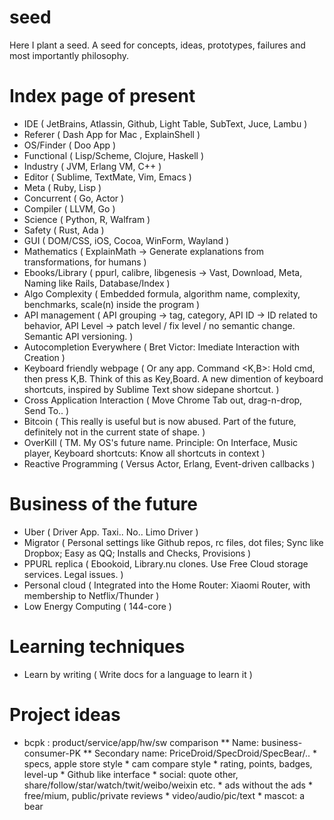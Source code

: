 seed
====

Here I plant a seed. A seed for concepts, ideas, prototypes, failures and most importantly philosophy.



Index page of present
=====================

- IDE ( JetBrains, Atlassin, Github, Light Table, SubText, Juce, Lambu )
- Referer ( Dash App for Mac , ExplainShell )
- OS/Finder ( Doo App )
- Functional ( Lisp/Scheme, Clojure, Haskell )
- Industry ( JVM, Erlang VM, C++ )
- Editor ( Sublime, TextMate, Vim, Emacs )
- Meta ( Ruby, Lisp )
- Concurrent ( Go, Actor )
- Compiler ( LLVM, Go )
- Science ( Python, R, Walfram )
- Safety ( Rust, Ada )
- GUI ( DOM/CSS, iOS, Cocoa, WinForm, Wayland )
- Mathematics ( ExplainMath -> Generate explanations from transformations, for humans )
- Ebooks/Library ( ppurl, calibre, libgenesis -> Vast, Download, Meta, Naming like Rails, Database/Index )
- Algo Complexity ( Embedded formula, algorithm name, complexity, benchmarks, scale(n) inside the program )
- API management ( API grouping -> tag, category, API ID -> ID related to behavior, API Level ->
patch level / fix level / no semantic change. Semantic API versioning. )
- Autocompletion Everywhere ( Bret Victor: Imediate Interaction with Creation )
- Keyboard friendly webpage ( Or any app. Command <K,B>: Hold cmd, then press K,B. Think of this as Key,Board. A new
dimention of keyboard shortcuts, inspired by Sublime Text show sidepane shortcut. )
- Cross Application Interaction ( Move Chrome Tab out, drag-n-drop, Send To.. )
- Bitcoin ( This really is useful but is now abused. Part of the future, definitely not in the current state of shape. )
- OverKill ( TM. My OS's future name. Principle: On Interface, Music player, Keyboard shortcuts: Know all shortcuts in context )
- Reactive Programming ( Versus Actor, Erlang, Event-driven callbacks )


Business of the future
======================

- Uber ( Driver App. Taxi.. No.. Limo Driver )
- Migrator ( Personal settings like Github repos, rc files, dot files; Sync like Dropbox; Easy as QQ; Installs and Checks, Provisions )
- PPURL replica ( Ebookoid, Library.nu clones. Use Free Cloud storage services. Legal issues. )
- Personal cloud ( Integrated into the Home Router: Xiaomi Router, with membership to Netflix/Thunder )
- Low Energy Computing ( 144-core )


Learning techniques
===================

- Learn by writing ( Write docs for a language to learn it )


Project ideas
=============

- bcpk : product/service/app/hw/sw comparison
  ** Name: business-consumer-PK
  ** Secondary name: PriceDroid/SpecDroid/SpecBear/..
      * specs, apple store style
      * cam compare style
      * rating, points, badges, level-up
      * Github like interface
      * social: quote other, share/follow/star/watch/twit/weibo/weixin etc.
      * ads without the ads
      * free/mium, public/private reviews
      * video/audio/pic/text
      * mascot: a bear
